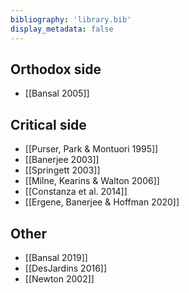 ```yaml
---
bibliography: 'library.bib'
display_metadata: false
---
```


## Orthodox side

* [[Bansal 2005]]

## Critical side

* [[Purser, Park & Montuori 1995]]
* [[Banerjee 2003]]
* [[Springett 2003]]
* [[Milne, Kearins & Walton 2006]]
* [[Constanza et al. 2014]]
* [[Ergene, Banerjee & Hoffman 2020]]

## Other

* [[Bansal 2019]]
* [[DesJardins 2016]]
* [[Newton 2002]]